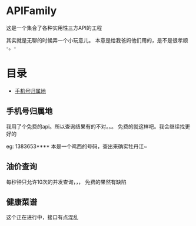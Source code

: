 # APIFamily

这是一个集合了各种实用性三方API的工程

其实就是无聊的时候弄一个小玩意儿。 本意是给我爸妈他们用的，是不是很孝顺 -。-

# 目录 #

- [手机号归属地](#phone2Place)

## 手机号归属地 ##
<span id = "phone2Place"></span>
我用了个免费的api。所以查询结果有的不对。。。 免费的就这样吧。我会继续找更好的

eg: 1383653**** 本是一个鸡西的号码，查出来确实牡丹江~

## 油价查询 ##
每秒钟只允许10次的并发查询，，， 免费的果然有缺陷

## 健康菜谱 ##
这个正在进行中，接口有点混乱